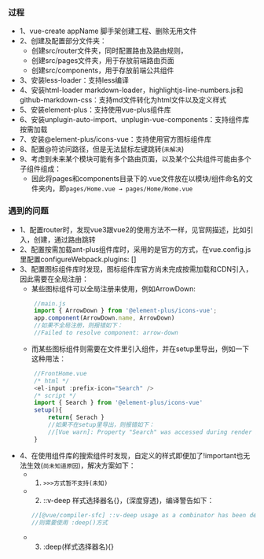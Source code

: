 ### 过程
+ 1、vue-create appName 脚手架创建工程、删除无用文件
+ 2、创建及配置部分文件夹：
    - 创建src/router文件夹，同时配置路由及路由规则，
    - 创建src/pages文件夹，用于存放前端路由页面
    - 创建src/components，用于存放前端公共组件
+ 3、安装less-loader：支持less编译
+ 4、安装html-loader markdown-loader，highlightjs-line-numbers.js和github-markdown-css：支持md文件转化为html文件以及定义样式
+ 5、安装element-plus：支持使用vue-plus组件库
+ 6、安装unplugin-auto-import、unplugin-vue-components：支持组件库按需加载
+ 7、安装@element-plus/icons-vue：支持使用官方图标组件库
+ 8、配置@符访问路径，但是无法鼠标左键跳转(`未解决`)
+ 9、考虑到未来某个模块可能有多个路由页面，以及某个公共组件可能由多个子组件组成：
    - 因此将pages和components目录下的.vue文件放在以模块/组件命名的文件夹内，即`pages/Home.vue → pages/Home/Home.vue`

### 遇到的问题
+ 1、配置router时，发现vue3跟vue2的使用方法不一样，见官网描述，比如引入，创建，通过路由跳转
+ 2、配置按需加载ant-plus组件库时，采用的是官方的方式，在vue.config.js里配置configureWebpack.plugins: []
+ 3、配置图标组件库时发现，图标组件库官方尚未完成按需加载和CDN引入，因此需要在全局注册：
    - 某些图标组件可以全局注册来使用，例如ArrowDown: 
    ```js
        //main.js
        import { ArrowDown } from '@element-plus/icons-vue';
        app.component(ArrowDown.name, ArrowDown)
        //如果不全局注册，则报错如下：
        //Failed to resolve component: arrow-down
    ```
    - 而某些图标组件则需要在文件里引入组件，并在setup里导出，例如一下这种用法：
    ```js
        //FrontHome.vue
        /* html */
        <el-input :prefix-icon="Search" />
        /* script */
        import { Search } from '@element-plus/icons-vue'
        setup(){
            return{ Serach }
            //如果不在setup里导出，则报错如下：
            //[Vue warn]: Property "Search" was accessed during render but is not defined on instance. 
        }
    ```
+ 4、在使用组件库的搜索组件时发现，自定义的样式即便加了!important也无法生效(`尚未知道原因`)，解决方案如下：
    - 1. `>>>方式暂不支持(未知)`
    - 2. ::v-deep 样式选择器名{}，(深度穿透)，编译警告如下：
        ```js
        //[@vue/compiler-sfc] ::v-deep usage as a combinator has been deprecated. Use :deep(<inner-selector>) instead.
        //则需要使用 :deep()方式
        ```
    - 3. :deep(样式选择器名){}